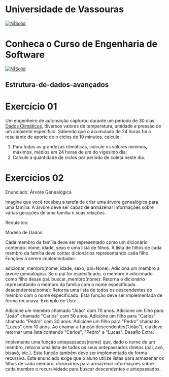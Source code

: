 # Universidade de Vassouras


[![N|Solid](https://universidadedevassouras.edu.br/wp-content/uploads/2022/03/campus_marica.png)](https://universidadedevassouras.edu.br/campus-marica/)
# Conheca o Curso de Engenharia de Software 
[![N|Solid](https://universidadedevassouras.edu.br/wp-content/uploads/2021/12/Simbolo_Engenharia_de_Software.jpg)](https://universidadedevassouras.edu.br/graduacao-marica/engenharia-de-software/)

## Estrutura-de-dados-avançados

# Exercício 01

Um engenheiro de automação capturou durante um período de 30 dias [Dados Climáticos](https://github.com/marciogarridoLaCop/Estrutura-de-dados/blob/EDA/dadosclimaticos.txt), diversos valores de temperatura, umidade e pressão de um ambiente específico. Sabendo que o acumulado de 24 horas foi a resultante de aporte de n ciclos de 10 minutos, calcule:

1) Para todas as grandezas climáticas, calcule os valores mínimos, máximos, médios em 24 horas de um do vigésimo dia;
2) Calcule a quantidade de ciclos por período de coleta neste dia.


# Exercícios 02
Enunciado: Árvore Genealógica

Imagine que você recebeu a tarefa de criar uma árvore genealógica para uma família. A árvore deve ser capaz de armazenar informações sobre várias gerações de uma família e suas relações.

Requisitos:

Modelo de Dados:

Cada membro da família deve ser representado como um dicionário contendo: nome, idade, sexo e uma lista de filhos.
A lista de filhos de cada membro da família deve conter dicionários representando cada filho.
Funções a serem implementadas:

adicionar_membro(nome, idade, sexo, pai=None): Adiciona um membro à árvore genealógica. Se o pai for especificado, o membro é adicionado como filho desse pai.
buscar_membro(nome): Retorna o dicionário representando o membro da família com o nome especificado.
descendentes(nome): Retorna uma lista de todos os descendentes do membro com o nome especificado. Esta função deve ser implementada de forma recursiva.
Exemplo de Uso:

Adicione um membro chamado "João" com 70 anos.
Adicione um filho para "João" chamado "Carlos" com 50 anos.
Adicione um filho para "Carlos" chamado "Pedro" com 30 anos.
Adicione um filho para "Pedro" chamado "Lucas" com 10 anos.
Ao chamar a função descendentes("João"), ela deve retornar uma lista contendo "Carlos", "Pedro" e "Lucas".
Desafio Extra:

Implemente uma função antepassados(nome) que, dado o nome de um membro, retorna uma lista de todos os seus antepassados diretos (pai, avô, bisavô, etc.). Esta função também deve ser implementada de forma recursiva.
Este enunciado exige que o aluno utilize listas para armazenar os filhos de cada membro, dicionários para armazenar informações sobre cada membro e recursividade para buscar descendentes e antepassados.

